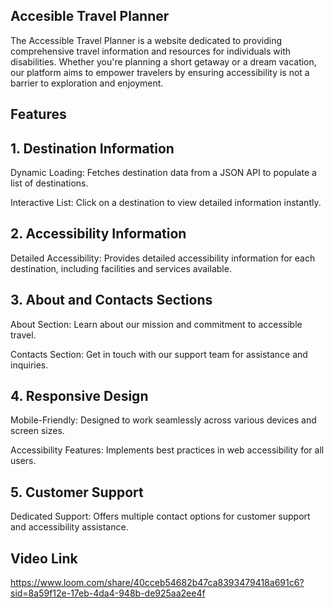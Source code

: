 ## Accesible Travel Planner

The Accessible Travel Planner is a website dedicated to providing comprehensive travel information and resources for individuals with disabilities. Whether you're planning a short getaway or a dream vacation, our platform aims to empower travelers by ensuring accessibility is not a barrier to exploration and enjoyment.

## Features

  ## 1. Destination Information

Dynamic Loading: Fetches destination data from a JSON API to populate a list of destinations.

Interactive List: Click on a destination to view detailed information instantly.

## 2. Accessibility Information

Detailed Accessibility: Provides detailed accessibility information for each destination, including facilities and services available.

  ## 3. About and Contacts Sections

About Section: Learn about our mission and commitment to accessible travel.

Contacts Section: Get in touch with our support team for assistance and inquiries.

  ## 4. Responsive Design

Mobile-Friendly: Designed to work seamlessly across various devices and screen sizes.

Accessibility Features: Implements best practices in web accessibility for all users.

  ## 5. Customer Support

Dedicated Support: Offers multiple contact options for customer support and accessibility assistance.


## Video Link
https://www.loom.com/share/40cceb54682b47ca8393479418a691c6?sid=8a59f12e-17eb-4da4-948b-de925aa2ee4f






